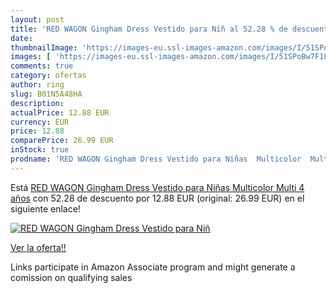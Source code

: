 ```yaml
---
layout: post
title: 'RED WAGON Gingham Dress Vestido para Niñ al 52.28 % de descuento'
date: 
thumbnailImage: 'https://images-eu.ssl-images-amazon.com/images/I/51SPoBw7F1L._SL200_.jpg'
images: [ 'https://images-eu.ssl-images-amazon.com/images/I/51SPoBw7F1L._SL200_.jpg' ]
comments: true
category: ofertas
author: ring
slug: B01N5A48HA
description:
actualPrice: 12.88 EUR
currency: EUR
price: 12.88
comparePrice: 26.99 EUR
inStock: true
prodname: 'RED WAGON Gingham Dress Vestido para Niñas  Multicolor  Multi   4 años'
---
```


Está [RED WAGON Gingham Dress Vestido para Niñas  Multicolor  Multi   4 años](https://www.amazon.es/dp/B01N5A48HA/?tag=tolees-21) con 52.28 de descuento por 12.88 EUR (original: 26.99 EUR) en el siguiente enlace!

[![RED WAGON Gingham Dress Vestido para Niñ](https://images-eu.ssl-images-amazon.com/images/I/51SPoBw7F1L._SL200_.jpg)](https://www.amazon.es/dp/B01N5A48HA/?tag=tolees-21)

[Ver la oferta!!](https://www.amazon.es/dp/B01N5A48HA/?tag=tolees-21)

Links participate in Amazon Associate program and might generate a comission on qualifying sales


